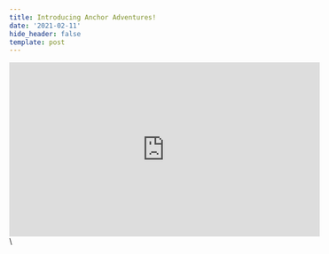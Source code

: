 ```yaml
---
title: Introducing Anchor Adventures!
date: '2021-02-11'
hide_header: false
template: post
---
```

<iframe width="560" height="315" src="https://www.youtube.com/embed/Nk2j8-O4Hnk" frameborder="0" allow="accelerometer; autoplay; clipboard-write; encrypted-media; gyroscope; picture-in-picture" allowfullscreen></iframe>\
